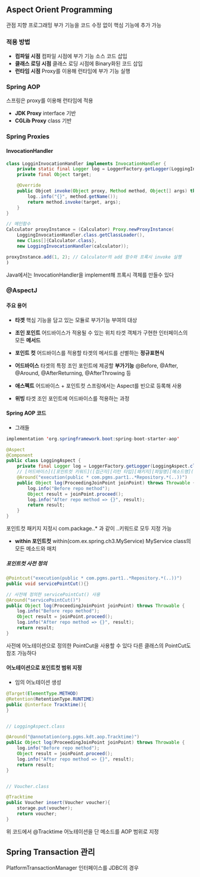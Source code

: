 ## Aspect Orient Programming
관점 지향 프로그래밍
부가 기능을 코드 수정 없이 핵심 기능에 추가 가능
### 적용 방법
- **컴파일 시점**
  컴파일 시점에 부가 기능 소스 코드 삽입
- **클래스 로딩 시점**
  클래스 로딩 시점에 Binary화된 코드 삽입
- **런타임 시점**
  Proxy를 이용해 런타임에 부가 기능 실행
### Spring AOP
스프링은 proxy를 이용해 런타임에 적용
- **JDK Proxy**
  interface 기반
- **CGLib Proxy**
  class 기반
### Spring Proxies
#### InvocationHandler
```java
class LogginInvocationHandler implements InvocationHandler {
	private static final Logger log = LoggerFactory.getLogger(LoggingInvocationHandler.class);
	private final Object target;

	@Override
	public Objcet invoke(Object proxy, Method method, Object[] args) throws Throwable {
		log..info("{}", method.getName());
		return method.invoke(target, args);
	}
}

// 메인함수
Calculator proxyInstance = (Calculator) Proxy.newProxyInstance(
	LoggingInvocationHandler.class.getClassLoader(),
	new Class[]{Calculator.class},
	new LoggingInvocationHandler(calculator));

proxyInstance.add(1, 2); // Calculator의 add 함수와 프록시 invoke 실행
)
```
Java에서는 InvocationHandler을 implement해 프록시 객체를 만들수 있다
### @AspectJ
#### 주요 용어
- **타겟**
  핵심 기능을 담고 있는 모듈로 부가기능 부여의 대상
- **조인 포인트**
  어드바이스가 적용될 수 있는 위치
  타겟 객체가 구현한 인터페이스의 모든 **메서드**
- **포인트 컷**
  어드바이스를 적용할 타겟의 메서드를 선별하는 **정규표현식**
- **어드바이스**
  타겟의 특정 조인 포인트에 제공할 **부가기능**
  @Before, @After, @Around, @AfterReturning, @AfterThrowing 등
- **애스펙트**
  어드바이스 + 포인트컷
  스프링에서는 Aspect를 빈으로 등록해 사용

- **위빙**
  타겟 조인 포인트에 어드바이스를 적용하는 과정
#### Spring AOP 코드
- 그래들
```java
implementation 'org.springframework.boot:spring-boot-starter-aop'
```

```java
@Aspect  
@Component  
public class LoggingAspect {  
	private final Logger log = LoggerFactory.getLogger(LoggingAspect.class);  
	// [어드바이스]([포인트컷 키워드]([접근자][리턴 타입][패키지][파일명][메소드명]([파라미터])))
	@Around("execution(public * com.pgms.part1..*Repository.*(..))")  
	public Object log(ProceedingJoinPoint joinPoint) throws Throwable {  
		log.info("Before repo method");  
		Object result = joinPoint.proceed();  
		log.info("After repo method => {}", result);  
		return result;  
	}  
}
```
포인트컷 패키지 지정시 com.package..* 과 같이 ..키워드로 모두 지정 가능
- **within 포인트컷**
  within(com.ex.spring.ch3.MyService)
  MyService class의 모든 메소드와 매치
##### 포인트컷 사전 정의
```java
@Pointcut("execution(public * com.pgms.part1..*Repository.*(..))")
public void servicePointCut(){}

// 사전에 정의한 servicePointCut() 사용
@Around("servicePointCut()")  
public Object log(ProceedingJoinPoint joinPoint) throws Throwable {  
	log.info("Before repo method");  
	Object result = joinPoint.proceed();  
	log.info("After repo method => {}", result);  
	return result;  
}
```
사전에 어노테이션으로 정의한 PointCut을 사용할 수 있다
다른 클래스의 PointCut도 참조 가능하다
#### 어노테이션으로 포인트컷 범위 지정
- 임의 어노테이션 생성
```java
@Target(ElementType.METHOD)
@Retention(RetentionType.RUNTIME)
public @interface Tracktime(){
}


// LoggingAspect.class

@Around("@annotation(org.pgms.kdt.aop.Tracktime)")
public Object log(ProceedingJoinPoint joinPoint) throws Throwable {  
	log.info("Before repo method");  
	Object result = joinPoint.proceed();  
	log.info("After repo method => {}", result);  
	return result;  
}


// Voucher.class

@Tracktime
public Voucher insert(Voucher voucher){
	storage.put(voucher);
	return voucher;
}
```
위 코드에서 @Tracktime 어노테이션을 단 메소드를 AOP 범위로 지정
## Spring Transaction 관리
PlatformTransactionManager 인터페이스를
JDBC의 경우 